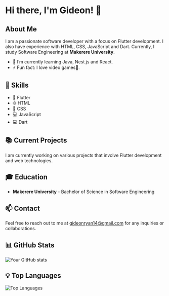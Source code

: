 # Hi there, I'm Gideon! 👋

## About Me
I am a passionate software developer with a focus on Flutter development. I also have experience with HTML, CSS, JavaScript and Dart. Currently, I study Software Engineering at **Makerere University**. 
- 🌱 I’m currently learning Java, Nest.js and React.
- ⚡ Fun fact: 
I love video games🤩.
  
## 🎯 Skills
- 🚀 Flutter
- 🌐 HTML
- 🎨 CSS
- 💻 JavaScript
- 💻 Dart

## 📚 Current Projects
I am currently working on various projects that involve Flutter development and web technologies.

## 🎓 Education
- **Makerere University** - Bachelor of Science in Software Engineering

## 📫 Contact
Feel free to reach out to me at [gideonryan14@gmail.com](mailto:gideonryan14@gmail.com) for any inquiries or collaborations.

## 📊 GitHub Stats
![Your GitHub stats](https://github-readme-stats.vercel.app/api?username=giddy-e23&show_icons=true&theme=radical)

## 💡 Top Languages
![Top Languages](https://github-readme-stats.vercel.app/api/top-langs/?username=giddy-e23&layout=compact&theme=radical)

<!--
**giddy-e23/giddy-e23** is a ✨ _special_ ✨ repository because its `README.md` (this file) appears on your GitHub profile.

Here are some ideas to get you started:

- 🔭 I’m currently working on ...
- 🌱 I’m currently learning ...
- 👯 I’m looking to collaborate on ...
- 🤔 I’m looking for help with ...
- 💬 Ask me about ...
- 📫 How to reach me: ...
- 😄 Pronouns: ...
- ⚡ Fun fact: ...
-->
